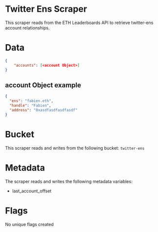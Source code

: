 # Twitter Ens Scraper

This scraper reads from the ETH Leaderboards API to retrieve twitter-ens account relationships.

# Data

```json
{
    "accounts": [<account Object>]
}
```

## account Object example

```json
{
  "ens": "fabien.eth",
  "handle": "Fabien",
  "address": "0xasdfasdfasdfasdf"
}
```

# Bucket

This scraper reads and writes from the following bucket: `twitter-ens`

# Metadata

The scraper reads and writes the following metadata variables:

- last_account_offset

# Flags

No unique flags created
